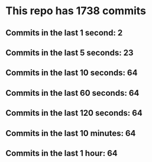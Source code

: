# This repo has 1738 commits

## Commits in the last 1 second: 2
## Commits in the last 5 seconds: 23
## Commits in the last 10 seconds: 64
## Commits in the last 60 seconds: 64
## Commits in the last 120 seconds: 64
## Commits in the last 10 minutes: 64
## Commits in the last 1 hour: 64
